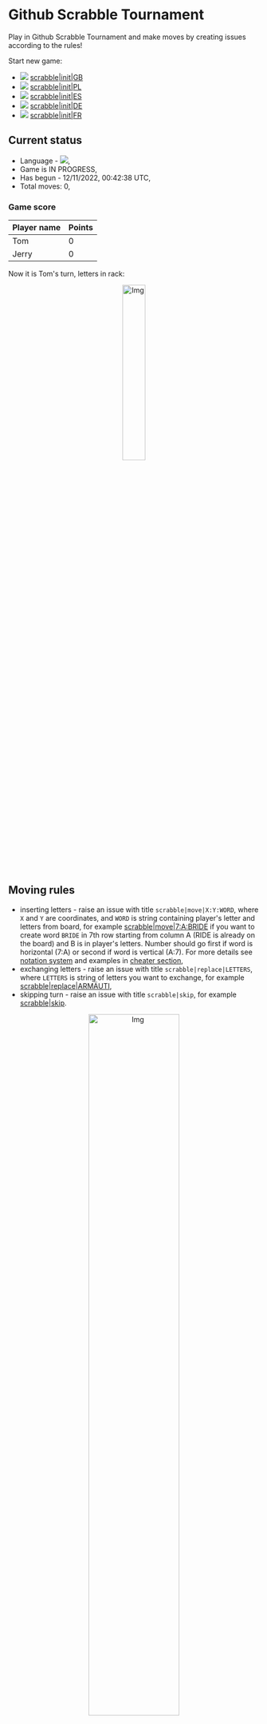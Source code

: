 
# Github Scrabble Tournament
Play in Github Scrabble Tournament and make moves by creating issues according to the rules!
 
Start new game:

 - ![](https://raw.githubusercontent.com/radosz99/radosz99/main/flags/GB.png)  [scrabble&#124;init&#124;GB](https://github.com/radosz99/radosz99/issues/new?title=scrabble%7Cinit%7CGB&body=Just+push+%27Submit+new+issue%27+or+update+with+your+move.)
 - ![](https://raw.githubusercontent.com/radosz99/radosz99/main/flags/PL.png)  [scrabble&#124;init&#124;PL](https://github.com/radosz99/radosz99/issues/new?title=scrabble%7Cinit%7CPL&body=Just+push+%27Submit+new+issue%27+or+update+with+your+move.)
 - ![](https://raw.githubusercontent.com/radosz99/radosz99/main/flags/ES.png)  [scrabble&#124;init&#124;ES](https://github.com/radosz99/radosz99/issues/new?title=scrabble%7Cinit%7CES&body=Just+push+%27Submit+new+issue%27+or+update+with+your+move.)
 - ![](https://raw.githubusercontent.com/radosz99/radosz99/main/flags/DE.png)  [scrabble&#124;init&#124;DE](https://github.com/radosz99/radosz99/issues/new?title=scrabble%7Cinit%7CDE&body=Just+push+%27Submit+new+issue%27+or+update+with+your+move.)
 - ![](https://raw.githubusercontent.com/radosz99/radosz99/main/flags/FR.png)  [scrabble&#124;init&#124;FR](https://github.com/radosz99/radosz99/issues/new?title=scrabble%7Cinit%7CFR&body=Just+push+%27Submit+new+issue%27+or+update+with+your+move.)

## Current status
 - Language - ![](https://raw.githubusercontent.com/radosz99/radosz99/main/flags/DE.png),
 - Game is IN PROGRESS,
 - Has begun - 12/11/2022, 00:42:38 UTC,
 - Total moves: 0,
    
### Game score
| Player name | Points |
 | - | - |  
| Tom | 0
| Jerry | 0

Now it is Tom's turn, letters in rack:
<p align="center">
    <img src="https://raw.githubusercontent.com/radosz99/radosz99/main/rack.png" width=30% alt="Img"/>
</p>

## Moving rules
 - inserting letters - raise an issue with title `scrabble|move|X:Y:WORD`, where `X` and `Y` are coordinates, and `WORD` is string containing player's letter and letters from board, for example [scrabble&#124;move&#124;7:A:BRIDE](https://github.com/radosz99/radosz99/issues/new?title=scrabble%7Cmove%7C7%3AA%3ABRIDE&body=Just+push+%27Submit+new+issue%27+or+update+with+your+move.) if you want to create word `BRIDE` in 7th row starting from column A (RIDE is already on the board) and B is in player's letters. Number should go first if word is horizontal (7:A) or second if word is vertical (A:7). For more details see [notation system](https://en.wikipedia.org/wiki/Scrabble#Notation_system) and examples in [cheater section](#cheater),
 - exchanging letters - raise an issue with title `scrabble|replace|LETTERS`, where `LETTERS` is string of letters you want to exchange, for example [scrabble&#124;replace&#124;ARMÄUTI](https://github.com/radosz99/radosz99/issues/new?title=scrabble%7Creplace%7CARMÄUTI&body=Just+push+%27Submit+new+issue%27+or+update+with+your+move.),
 - skipping turn - raise an issue with title `scrabble|skip`, for example [scrabble&#124;skip](https://github.com/radosz99/radosz99/issues/new?title=scrabble%7Cskip&body=Just+push+%27Submit+new+issue%27+or+update+with+your+move.).
<p align="center">
<img src="https://raw.githubusercontent.com/radosz99/radosz99/main/board.png" width=60% alt="Img"/>
</p>
    
## Leaderboard
| Moves | Who | Points |
| - | - | - |

<a name="cheater"></a>
## Cheater section  
Are you sure? :smiling_imp: :smiling_imp: :smiling_imp:
<details>
  <summary>Spoiler warning!</summary>
  
  | Id | Move | Issue link | Points |
  | - | - | - | - |  
|1| 7:H:träum | [scrabble&#124;move&#124;7:H:träum](https://github.com/radosz99/radosz99/issues/new?title=scrabble%7Cmove%7C7%3AH%3Aträum&body=Just+push+%27Submit+new+issue%27+or+update+with+your+move.) | 30 
|2| 7:H:räumt | [scrabble&#124;move&#124;7:H:räumt](https://github.com/radosz99/radosz99/issues/new?title=scrabble%7Cmove%7C7%3AH%3Aräumt&body=Just+push+%27Submit+new+issue%27+or+update+with+your+move.) | 26 
|3| 7:D:räumt | [scrabble&#124;move&#124;7:D:räumt](https://github.com/radosz99/radosz99/issues/new?title=scrabble%7Cmove%7C7%3AD%3Aräumt&body=Just+push+%27Submit+new+issue%27+or+update+with+your+move.) | 26 
|4| 7:D:träum | [scrabble&#124;move&#124;7:D:träum](https://github.com/radosz99/radosz99/issues/new?title=scrabble%7Cmove%7C7%3AD%3Aträum&body=Just+push+%27Submit+new+issue%27+or+update+with+your+move.) | 26 
|5| 7:G:räumt | [scrabble&#124;move&#124;7:G:räumt](https://github.com/radosz99/radosz99/issues/new?title=scrabble%7Cmove%7C7%3AG%3Aräumt&body=Just+push+%27Submit+new+issue%27+or+update+with+your+move.) | 24 
|6| 7:F:räumt | [scrabble&#124;move&#124;7:F:räumt](https://github.com/radosz99/radosz99/issues/new?title=scrabble%7Cmove%7C7%3AF%3Aräumt&body=Just+push+%27Submit+new+issue%27+or+update+with+your+move.) | 24 
|7| 7:E:räumt | [scrabble&#124;move&#124;7:E:räumt](https://github.com/radosz99/radosz99/issues/new?title=scrabble%7Cmove%7C7%3AE%3Aräumt&body=Just+push+%27Submit+new+issue%27+or+update+with+your+move.) | 24 
|8| 7:G:träum | [scrabble&#124;move&#124;7:G:träum](https://github.com/radosz99/radosz99/issues/new?title=scrabble%7Cmove%7C7%3AG%3Aträum&body=Just+push+%27Submit+new+issue%27+or+update+with+your+move.) | 24 
|9| 7:F:träum | [scrabble&#124;move&#124;7:F:träum](https://github.com/radosz99/radosz99/issues/new?title=scrabble%7Cmove%7C7%3AF%3Aträum&body=Just+push+%27Submit+new+issue%27+or+update+with+your+move.) | 24 
|10| 7:E:träum | [scrabble&#124;move&#124;7:E:träum](https://github.com/radosz99/radosz99/issues/new?title=scrabble%7Cmove%7C7%3AE%3Aträum&body=Just+push+%27Submit+new+issue%27+or+update+with+your+move.) | 24 
</details>
    
## Latest moves
<details>
  <summary>Show latest 10 moves</summary>
  
  | Id | Type | Move / Letters to replace | Created words / New letters | Date | Points | Player | Who |
  | - | - | - | - | - | - | - | - |
</details>
    
